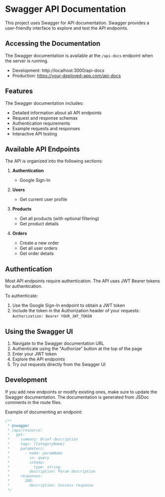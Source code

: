 # Swagger API Documentation

This project uses Swagger for API documentation. Swagger provides a user-friendly interface to explore and test the API endpoints.

## Accessing the Documentation

The Swagger documentation is available at the `/api-docs` endpoint when the server is running.

- Development: http://localhost:3000/api-docs
- Production: https://your-deployed-app.com/api-docs

## Features

The Swagger documentation includes:

- Detailed information about all API endpoints
- Request and response schemas
- Authentication requirements
- Example requests and responses
- Interactive API testing

## Available API Endpoints

The API is organized into the following sections:

1. **Authentication**

   - Google Sign-In

2. **Users**

   - Get current user profile

3. **Products**

   - Get all products (with optional filtering)
   - Get product details

4. **Orders**
   - Create a new order
   - Get all user orders
   - Get order details

## Authentication

Most API endpoints require authentication. The API uses JWT Bearer tokens for authentication.

To authenticate:

1. Use the Google Sign-In endpoint to obtain a JWT token
2. Include the token in the Authorization header of your requests:
   `Authorization: Bearer YOUR_JWT_TOKEN`

## Using the Swagger UI

1. Navigate to the Swagger documentation URL
2. Authenticate using the "Authorize" button at the top of the page
3. Enter your JWT token
4. Explore the API endpoints
5. Try out requests directly from the Swagger UI

## Development

If you add new endpoints or modify existing ones, make sure to update the Swagger documentation. The documentation is generated from JSDoc comments in the route files.

Example of documenting an endpoint:

```typescript
/**
 * @swagger
 * /api/resource:
 *   get:
 *     summary: Brief description
 *     tags: [CategoryName]
 *     parameters:
 *       - name: paramName
 *         in: query
 *         schema:
 *           type: string
 *         description: Param description
 *     responses:
 *       200:
 *         description: Success response
 */
```
